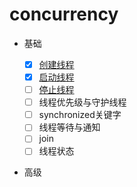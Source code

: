 # concurrency

+ 基础
  
    - [x] [创建线程](https://github.com/27392/java-notes/tree/master/src/main/java/cn/haohaoli/concurrency/create)
    - [x] [启动线程](https://github.com/27392/java-notes/tree/master/src/main/java/cn/haohaoli/concurrency/start)
    - [ ] [停止线程](https://github.com/27392/java-notes/tree/master/src/main/java/cn/haohaoli/concurrency/stop)
    - [ ] 线程优先级与守护线程
    - [ ] synchronized关键字
    - [ ] 线程等待与通知
    - [ ] join
    - [ ] 线程状态
    
+ 高级
        